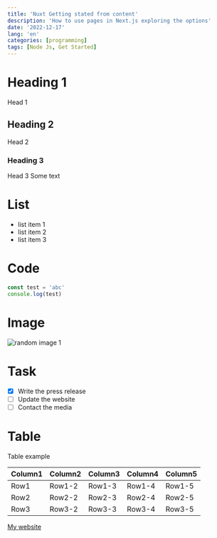 ```yaml
---
title: 'Nuxt Getting stated from content'
description: 'How to use pages in Next.js exploring the options'
date: '2022-12-17'
lang: 'en'
categories: [programming]
tags: [Node Js, Get Started]
---
```


# Heading 1
Head 1
## Heading 2
Head 2
### Heading 3
Head 3
Some text

# List
- list item 1
- list item 2
- list item 3

# Code
```typescript
const test = 'abc'
console.log(test)
```

# Image
![random image 1](https://picsum.photos/1280/720)

# Task
- [x] Write the press release
- [ ] Update the website
- [ ] Contact the media

# Table
Table example

| Column1 | Column2 | Column3 | Column4 | Column5 |
|---------|---------|---------|---------|---------|
| Row1    | Row1-2  | Row1-3  | Row1-4  | Row1-5  |
| Row2    | Row2-2  | Row2-3  | Row2-4  | Row2-5  |
| Row3    | Row3-2  | Row3-3  | Row3-4  | Row3-5  |

[My website](http://localhost:3000/)
